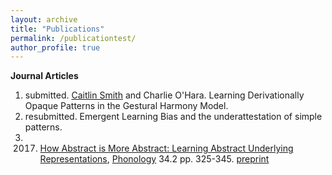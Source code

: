 ```yaml
---
layout: archive
title: "Publications"
permalink: /publicationtest/
author_profile: true
---
```


**Journal Articles**
1. submitted. [Caitlin Smith](https://caitlinsmith14.github.io) and Charlie O'Hara. Learning Derivationally Opaque Patterns in the Gestural Harmony Model.
1. resubmitted. Emergent Learning Bias and the underattestation of simple patterns.
1. 2017. [How Abstract is More Abstract: Learning Abstract Underlying Representations](https://www.cambridge.org/core/journals/phonology/article/how-abstract-is-more-abstract-learning-abstract-underlying-representations/BC4D70D95018D3812C4BFECD480BF794), [Phonology](https://www.cambridge.org/core/journals/phonology) 34.2 pp. 325-345. [preprint](https://charlieohara.github.io/files/phonologyabstractURsREVISION.pdf)

